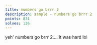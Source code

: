 ```yaml
---
title: numbers go brrr 2
description: sample - numbers go brrr 2
points: 831
solves: 126
---
```


yeh' numbers go brrr 2.... it was hard lol
